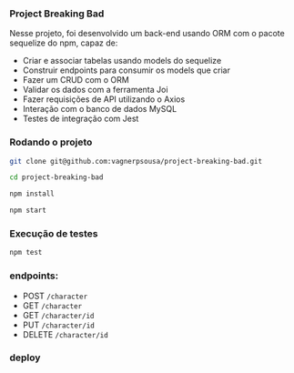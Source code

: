 ### Project Breaking Bad

Nesse projeto, foi desenvolvido um back-end usando ORM com o pacote sequelize do npm, capaz de:

- Criar e associar tabelas usando models do sequelize
- Construir endpoints para consumir os models que criar
- Fazer um CRUD com o ORM
- Validar os dados com a ferramenta Joi
- Fazer requisições de API utilizando o Axios
- Interação com o banco de dados MySQL
- Testes de integração com Jest



### Rodando o projeto

```bash
git clone git@github.com:vagnerpsousa/project-breaking-bad.git
```

```bash
cd project-breaking-bad
```

```bash
npm install
```

```bash
npm start
```

### Execução de testes 

```bash
npm test
```

### endpoints:

-  POST `/character`
-  GET `/character`
-  GET `/character/id`
-  PUT `/character/id`
-  DELETE `/character/id`

### deploy









  

  
  
  

